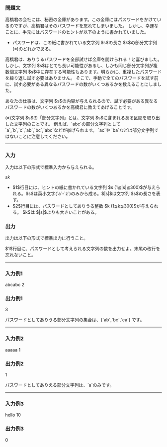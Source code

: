 
<div>

<div>

<div>

<section>

### **問題文**

<p>
高橋君の会社には、秘密の金庫があります。この金庫にはパスワードをかけているのですが、高橋君はそのパスワードを忘れてしまいました。
しかし、幸運なことに、手元にはパスワードのヒントが以下のように書かれていました。
</p>

<ul>

<li>
パスワードは、この紙に書かれている文字列 $s$の長さ $k$の部分文字列(※)のどれかである。
</li>

</ul>

<p>
高橋君は、ありうるパスワードを全部試せば金庫を開けられる！と喜びました。
しかし、文字列 $s$はとても長い可能性があるし、しかも同じ部分文字列が複数個文字列 $s$中に存在する可能性もあります。明らかに、重複したパスワードを繰り返し試す必要はありません。
そこで、手動で全てのパスワードを試す前に、試す必要がある異なるパスワードの数がいくつあるかを数えることにしました。
</p>

<p>
あなたの仕事は、文字列 $s$の内容が与えられるので、試す必要がある異なるパスワードの数がいくつあるかを高橋君に教えてあげることです。
</p>

<p>
(※)文字列 $s$の「部分文字列」とは、文字列 $s$に含まれるある区間を取り出した文字列のことです。
例えば、`abc`の部分文字列として `a`,`b`,`c`,`ab`,`bc`,`abc`などが挙げられます。
`ac`や `ba`などは部分文字列ではないことに注意してください。
</p>

</section>

</div>

---

<div>

<div>

<section>

### **入力**

<p>
入力は以下の形式で標準入力から与えられる。
</p>

<div>

$s$$k$
</div>

<ul>

<li>
$1$行目には、ヒントの紙に書かれている文字列 $s (1≦|s|≦300)$が与えられる。$s$は英小文字(`a`-`z`)のみから成る。$|s|$は文字列 $s$の長さを表す。
</li>

<li>
$2$行目には、パスワードとしてありうる整数 $k (1≦k≦300)$が与えられる。 $k$は $|s|$よりも大きいことがある。
</li>

</ul>

</section>

</div>

<div>

<section>

### **出力**

<p>
出力は以下の形式で標準出力に行うこと。
</p>

<p>
$1$行目に、パスワードとして考えられる文字列の数を出力せよ。末尾の改行を忘れないこと。
</p>

</section>

</div>

</div>

---

<div>

<section>

### **入力例1**

<div>

abcabc
2

</div>

</section>

</div>

<div>

<section>

### **出力例1**

<div>

3

</div>

<p>
パスワードとしてありうる部分文字列の集合は、{`ab`,`bc`,`ca`} です。
</p>

</section>

</div>

---

<div>

<section>

### **入力例2**

<div>

aaaaa
1

</div>

</section>

</div>

<div>

<section>

### **出力例2**

<div>

1

</div>

<p>
パスワードとしてありえる部分文字列は、`a`のみです。
</p>

</section>

</div>

---

<div>

<section>

### **入力例3**

<div>

hello
10

</div>

</section>

</div>

<div>

<section>

### **出力例3**

<div>

0

</div>

</section>

</div>

</div>

</div>
